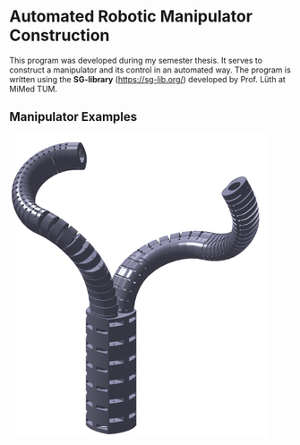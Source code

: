 # Automated Robotic Manipulator Construction

This program was developed during my semester thesis. It serves to construct a manipulator and its control in an automated way. The program is written using the **SG-library** (https://sg-lib.org/) developed by Prof. Lüth at MiMed TUM.

## Manipulator Examples

![Full Manipulator](/images/image039.png)